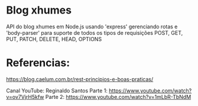 # Blog xhumes
API do blog xhumes em Node.js usando 'express' gerenciando rotas e 'body-parser' para suporte de todos os tipos de requisições POST, GET, PUT, PATCH, DELETE, HEAD, OPTIONS 

# Referencias:
https://blog.caelum.com.br/rest-principios-e-boas-praticas/

Canal YouTube: Reginaldo Santos
Parte 1: https://www.youtube.com/watch?v=ov7VjrH5kfw
Parte 2: https://www.youtube.com/watch?v=1mLbR-TbNdM


